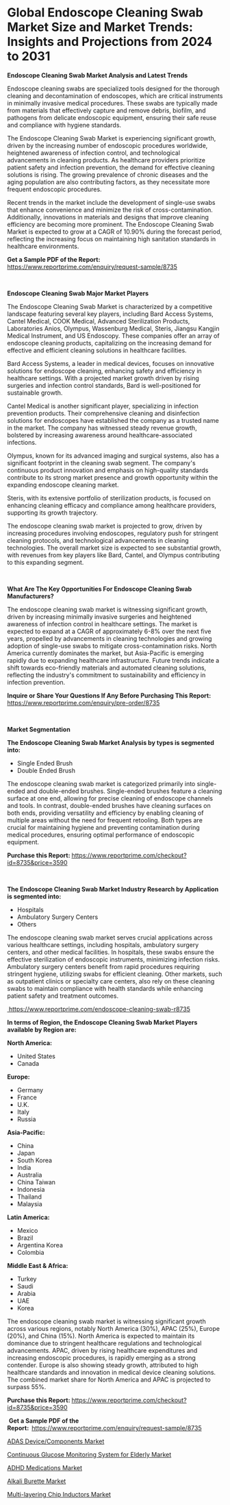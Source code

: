 <p><h1>Global Endoscope Cleaning Swab Market Size and Market Trends: Insights and Projections from 2024 to 2031</h1></p><p><strong>Endoscope Cleaning Swab Market Analysis and Latest Trends</strong></p>
<p><p>Endoscope cleaning swabs are specialized tools designed for the thorough cleaning and decontamination of endoscopes, which are critical instruments in minimally invasive medical procedures. These swabs are typically made from materials that effectively capture and remove debris, biofilm, and pathogens from delicate endoscopic equipment, ensuring their safe reuse and compliance with hygiene standards.</p><p>The Endoscope Cleaning Swab Market is experiencing significant growth, driven by the increasing number of endoscopic procedures worldwide, heightened awareness of infection control, and technological advancements in cleaning products. As healthcare providers prioritize patient safety and infection prevention, the demand for effective cleaning solutions is rising. The growing prevalence of chronic diseases and the aging population are also contributing factors, as they necessitate more frequent endoscopic procedures.</p><p>Recent trends in the market include the development of single-use swabs that enhance convenience and minimize the risk of cross-contamination. Additionally, innovations in materials and designs that improve cleaning efficiency are becoming more prominent. The Endoscope Cleaning Swab Market is expected to grow at a CAGR of 10.90% during the forecast period, reflecting the increasing focus on maintaining high sanitation standards in healthcare environments.</p></p>
<p><strong>Get a Sample PDF of the Report:&nbsp;</strong> <a href="https://www.reportprime.com/enquiry/request-sample/8735">https://www.reportprime.com/enquiry/request-sample/8735</a></p>
<p>&nbsp;</p>
<p><strong>Endoscope Cleaning Swab Major Market Players</strong></p>
<p><p>The Endoscope Cleaning Swab Market is characterized by a competitive landscape featuring several key players, including Bard Access Systems, Cantel Medical, COOK Medical, Advanced Sterilization Products, Laboratories Anios, Olympus, Wassenburg Medical, Steris, Jiangsu Kangjin Medical Instrument, and US Endoscopy. These companies offer an array of endoscope cleaning products, capitalizing on the increasing demand for effective and efficient cleaning solutions in healthcare facilities.</p><p>Bard Access Systems, a leader in medical devices, focuses on innovative solutions for endoscope cleaning, enhancing safety and efficiency in healthcare settings. With a projected market growth driven by rising surgeries and infection control standards, Bard is well-positioned for sustainable growth.</p><p>Cantel Medical is another significant player, specializing in infection prevention products. Their comprehensive cleaning and disinfection solutions for endoscopes have established the company as a trusted name in the market. The company has witnessed steady revenue growth, bolstered by increasing awareness around healthcare-associated infections.</p><p>Olympus, known for its advanced imaging and surgical systems, also has a significant footprint in the cleaning swab segment. The company's continuous product innovation and emphasis on high-quality standards contribute to its strong market presence and growth opportunity within the expanding endoscope cleaning market.</p><p>Steris, with its extensive portfolio of sterilization products, is focused on enhancing cleaning efficacy and compliance among healthcare providers, supporting its growth trajectory. </p><p>The endoscope cleaning swab market is projected to grow, driven by increasing procedures involving endoscopes, regulatory push for stringent cleaning protocols, and technological advancements in cleaning technologies. The overall market size is expected to see substantial growth, with revenues from key players like Bard, Cantel, and Olympus contributing to this expanding segment.</p></p>
<p>&nbsp;</p>
<p><strong>What Are The Key Opportunities For Endoscope Cleaning Swab Manufacturers?</strong></p>
<p><p>The endoscope cleaning swab market is witnessing significant growth, driven by increasing minimally invasive surgeries and heightened awareness of infection control in healthcare settings. The market is expected to expand at a CAGR of approximately 6-8% over the next five years, propelled by advancements in cleaning technologies and growing adoption of single-use swabs to mitigate cross-contamination risks. North America currently dominates the market, but Asia-Pacific is emerging rapidly due to expanding healthcare infrastructure. Future trends indicate a shift towards eco-friendly materials and automated cleaning solutions, reflecting the industry's commitment to sustainability and efficiency in infection prevention.</p></p>
<p><strong>Inquire or Share Your Questions If Any Before Purchasing This Report:</strong> <a href="https://www.reportprime.com/enquiry/pre-order/8735">https://www.reportprime.com/enquiry/pre-order/8735</a></p>
<p>&nbsp;</p>
<p><strong>Market Segmentation</strong></p>
<p><strong>The Endoscope Cleaning Swab Market Analysis by types is segmented into:</strong></p>
<p><ul><li>Single Ended Brush</li><li>Double Ended Brush</li></ul></p>
<p><p>The endoscope cleaning swab market is categorized primarily into single-ended and double-ended brushes. Single-ended brushes feature a cleaning surface at one end, allowing for precise cleaning of endoscope channels and tools. In contrast, double-ended brushes have cleaning surfaces on both ends, providing versatility and efficiency by enabling cleaning of multiple areas without the need for frequent retooling. Both types are crucial for maintaining hygiene and preventing contamination during medical procedures, ensuring optimal performance of endoscopic equipment.</p></p>
<p><strong>Purchase this Report:&nbsp;</strong><a href="https://www.reportprime.com/checkout?id=8735&price=3590">https://www.reportprime.com/checkout?id=8735&price=3590</a></p>
<p>&nbsp;</p>
<p><strong>The Endoscope Cleaning Swab Market Industry Research by Application is segmented into:</strong></p>
<p><ul><li>Hospitals</li><li>Ambulatory Surgery Centers</li><li>Others</li></ul></p>
<p><p>The endoscope cleaning swab market serves crucial applications across various healthcare settings, including hospitals, ambulatory surgery centers, and other medical facilities. In hospitals, these swabs ensure the effective sterilization of endoscopic instruments, minimizing infection risks. Ambulatory surgery centers benefit from rapid procedures requiring stringent hygiene, utilizing swabs for efficient cleaning. Other markets, such as outpatient clinics or specialty care centers, also rely on these cleaning swabs to maintain compliance with health standards while enhancing patient safety and treatment outcomes.</p></p>
<p><a href="https://www.reportprime.com/endoscope-cleaning-swab-r8735">&nbsp;https://www.reportprime.com/endoscope-cleaning-swab-r8735</a></p>
<p><strong>In terms of Region, the Endoscope Cleaning Swab Market Players available by Region are:</strong></p>
<p>
    <p> <strong> North America: </strong>
        <ul>
            <li>United States</li>
            <li>Canada</li>
        </ul>
        </p> 
    <p> <strong> Europe: </strong>
        <ul>
            <li>Germany</li>
            <li>France</li>
            <li>U.K.</li>
            <li>Italy</li>
            <li>Russia</li>
        </ul>
        </p> 
    <p> <strong> Asia-Pacific: </strong>
        <ul>
            <li>China</li>
            <li>Japan</li>
            <li>South Korea</li>
            <li>India</li>
            <li>Australia</li>
            <li>China Taiwan</li>
            <li>Indonesia</li>
            <li>Thailand</li>
            <li>Malaysia</li>
        </ul>
        </p> 
    <p> <strong> Latin America: </strong>
        <ul>
            <li>Mexico</li>
            <li>Brazil</li>
            <li>Argentina Korea</li>
            <li>Colombia</li>
        </ul>
        </p> 
    <p> <strong> Middle East & Africa: </strong>
        <ul>
            <li>Turkey</li>
            <li>Saudi</li>
            <li>Arabia</li>
            <li>UAE</li>
            <li>Korea</li>
        </ul>
    </p>
    </p>
<p><p>The endoscope cleaning swab market is witnessing significant growth across various regions, notably North America (30%), APAC (25%), Europe (20%), and China (15%). North America is expected to maintain its dominance due to stringent healthcare regulations and technological advancements. APAC, driven by rising healthcare expenditures and increasing endoscopic procedures, is rapidly emerging as a strong contender. Europe is also showing steady growth, attributed to high healthcare standards and innovation in medical device cleaning solutions. The combined market share for North America and APAC is projected to surpass 55%.</p></p>
<p><strong>Purchase this Report: </strong><a href="https://www.reportprime.com/checkout?id=8735&price=3590">https://www.reportprime.com/checkout?id=8735&price=3590</a></p>
<p>&nbsp;<strong>Get a Sample PDF of the Report:&nbsp;&nbsp;</strong><a href="https://www.reportprime.com/enquiry/request-sample/8735">https://www.reportprime.com/enquiry/request-sample/8735</a></p>
<p><strong></strong></p>
<p><p><a href="https://medium.com/@sylviajacksonb5/the-adas-device-components-market-report-analyzes-important-operational-and-performance-data-so-80c1c3480ee9">ADAS Device/Components Market</a></p><p><a href="https://github.com/mauripalmi/Market-Research-Report-List-5/blob/main/continuous-glucose-monitoring-system-for-elderly-market.md">Continuous Glucose Monitoring System for Elderly Market</a></p><p><a href="https://www.linkedin.com/pulse/global-adhd-medications-market-focus-application-end-use-industry-smdbc?trackingId=yLD67kqZREqcYcNLU68FdA%3D%3D">ADHD Medications Market</a></p><p><a href="https://www.linkedin.com/pulse/global-alkali-burette-market-focus-application-end-use-industry-ykc1c?trackingId=0JLX1vLqRO6CaKEfa96QIA%3D%3D">Alkali Burette Market</a></p><p><a href="https://issuu.com/reportprime-2/docs/multi-layering-chip-inductors-marke_4b884421f263d4">Multi-layering Chip Inductors Market</a></p></p>